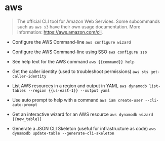 # aws
> The official CLI tool for Amazon Web Services.
> Some subcommands such as `aws s3` have their own usage documentation.
> More information: <https://aws.amazon.com/cli>.

- Configure the AWS Command-line
`aws configure wizard`

- Configure the AWS Command-line using SSO
`aws configure sso`

- See help text for the AWS command
`aws {{command}} help`

- Get the caller identity (used to troubleshoot permissions)
`aws sts get-caller-identity`

- List AWS resources in a region and output in YAML
`aws dynamodb list-tables --region {{us-east-1}} --output yaml`

- Use auto prompt to help with a command
`aws iam create-user --cli-auto-prompt`

- Get an interactive wizard for an AWS resource
`aws dynamodb wizard {{new_table}}`

- Generate a JSON CLI Skeleton (useful for infrastructure as code)
`aws dynamodb update-table --generate-cli-skeleton`
